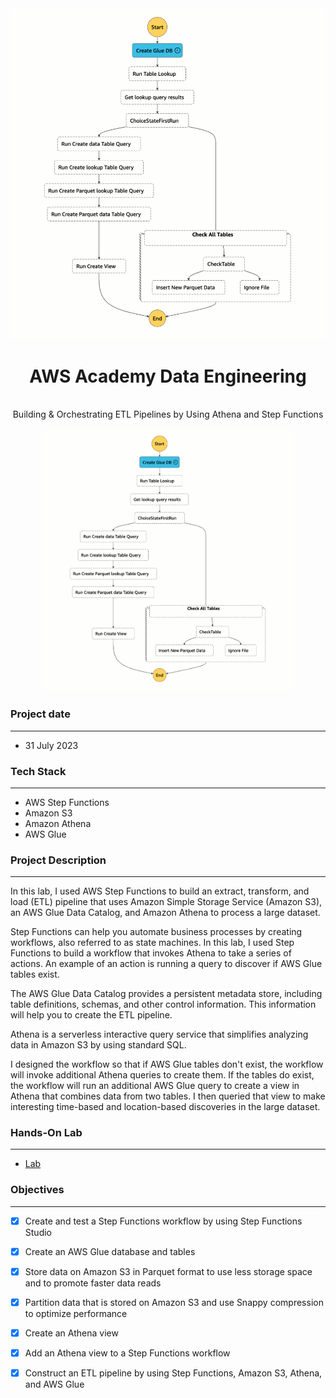 <br />

![Architecture Diagram](WorkflowPOC.gif)
  <h1 align="center">AWS Academy Data Engineering</h1>
  <p align="center">
    <br />
     Building & Orchestrating ETL Pipelines by Using Athena and Step Functions
  </p>
  <p align="center">
    <img src="WorkflowPOC.gif" width="400">
  </p>

### Project date
------------------
- 31 July 2023

### Tech Stack
------------------
- AWS Step Functions
- Amazon S3
- Amazon Athena
- AWS Glue

### Project Description
-----------------
In this lab, I used AWS Step Functions to build an extract, transform, and load (ETL) pipeline that uses Amazon Simple Storage Service (Amazon S3), an AWS Glue Data Catalog, and Amazon Athena to process a large dataset.

Step Functions can help you automate business processes by creating workflows, also referred to as state machines. In this lab, I used Step Functions to build a workflow that invokes Athena to take a series of actions. An example of an action is running a query to discover if AWS Glue tables exist.

The AWS Glue Data Catalog provides a persistent metadata store, including table definitions, schemas, and other control information. This information will help you to create the ETL pipeline.

Athena is a serverless interactive query service that simplifies analyzing data in Amazon S3 by using standard SQL.

I designed the workflow so that if AWS Glue tables don't exist, the workflow will invoke additional Athena queries to create them. If the tables do exist, the workflow will run an additional AWS Glue query to create a view in Athena that combines data from two tables. I then queried that view to make interesting time-based and location-based discoveries in the large dataset.

### Hands-On Lab
------------------

- [Lab](https://www.youtube.com/watch?v=wdHhvifXs14&t=1200s)


### Objectives
-----------------
- [X] Create and test a Step Functions workflow by using Step Functions Studio
- [X] Create an AWS Glue database and tables
- [X] Store data on Amazon S3 in Parquet format to use less storage space and to promote faster data reads
- [X] Partition data that is stored on Amazon S3 and use Snappy compression to optimize performance
- [X] Create an Athena view
- [X] Add an Athena view to a Step Functions workflow
- [X] Construct an ETL pipeline by using Step Functions, Amazon S3, Athena, and AWS Glue








